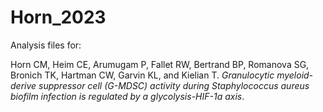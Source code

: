 # Horn_2023
Analysis files for:

Horn CM, Heim CE, Arumugam P, Fallet RW, Bertrand BP, Romanova SG, Bronich TK, Hartman CW, Garvin KL, and Kielian T. *Granulocytic myeloid-derive suppressor cell (G-MDSC) activity during Staphylococcus aureus biofilm infection is regulated by a glycolysis-HIF-1a axis*.
